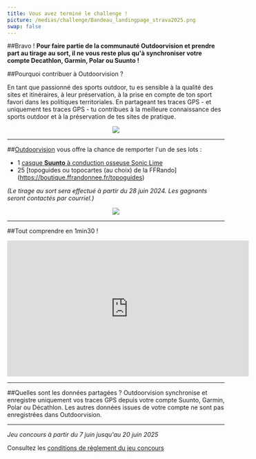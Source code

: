```yaml
---
title: Vous avez terminé le challenge !
picture: /medias/challenge/Bandeau_landingpage_strava2025.png
swap: false
---
```




##Bravo !
**Pour faire partie de la communauté Outdoorvision et prendre part au tirage au sort, il ne vous reste plus qu'à synchroniser votre compte Decathlon, Garmin, Polar ou Suunto !**
<participate></participate>

##Pourquoi contribuer à Outdoorvision ?

En tant que passionné des sports outdoor, tu es sensible à la qualité des sites et itinéraires, à leur préservation, à la prise en compte de ton sport favori dans les politiques territoriales. 
En partageant tes traces GPS - et uniquement tes traces GPS - tu contribues à la meilleure connaissance des sports outdoor et à la préservation de tes sites de pratique.

<p align="center">
  <img src="/medias/challenge/Contribue_strava2025">
</p>

---


##[Outdoorvision](https://www.outdoorvision.fr) vous offre la chance de remporter l'un de ses lots : 


- 1 [casque **Suunto** à conduction osseuse Sonic Lime](https://www.suunto.com/fr-fr/Produits/casque-audio/suunto-sonic/suunto-sonic-lime/)
- 25 [topoguides ou topocartes (au choix) de la FFRando] (https://boutique.ffrandonnee.fr/topoguides) 
 

*(Le tirage au sort sera effectué à partir du 28 juin 2024. Les gagnants seront contactés par courriel.)*

<p align="center">
  <img src="/medias/challenge/banniere_lots_strava2025.png">
</p>


---



##Tout comprendre en 1min30 !
<p align="center">
<iframe width="560" height="315" src="https://www.youtube.com/embed/Sua7VDlhBs4" title="YouTube video player" frameborder="0" allow="accelerometer; autoplay; clipboard-write; encrypted-media; gyroscope; picture-in-picture" allowfullscreen></iframe>
</p>


---

##Quelles sont les données partagées ?
Outdoorvision synchronise et enregistre uniquement vos traces GPS depuis votre compte Suunto, Garmin, Polar ou Décathlon. Les autres données issues de votre compte ne sont pas enregistrées dans Outdoorvision.

---

*Jeu concours à partir du 7 juin jusqu'au 20 juin 2025* 

Consultez les [conditions de règlement du jeu concours](/medias/challenge/Reglement_challenge_Strava2025.pdf)
<p></p>
